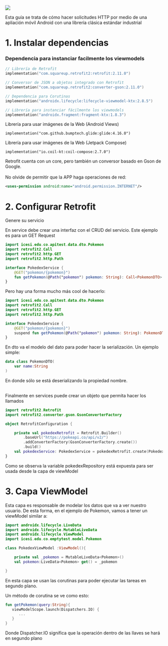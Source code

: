 <img src="https://sutilweb.eu/wp-content/uploads/2023/08/API-REST.jpg">

Esta guía se trata de cómo hacer solicitudes HTTP por medio de una apliación móvil Android con una librería clásica estándar industrial

# 1. Instalar dependencias

### Dependencia para instanciar facilmente los viewmodels
```kotlin
// Librería de Retrofit
implementation("com.squareup.retrofit2:retrofit:2.11.0")  

// Conversor de JSON a objetos integrado con Retrofit
implementation("com.squareup.retrofit2:converter-gson:2.11.0")

// Dependencia para Corutinas
implementation("androidx.lifecycle:lifecycle-viewmodel-ktx:2.8.5")

// Librería para instanciar fácilmente los viewmodels
implementation("androidx.fragment:fragment-ktx:1.8.3")
```

Librería para usar imágenes de la Web (Android Views)
```
implementation("com.github.bumptech.glide:glide:4.16.0")
```

Librería para usar imágenes de la Web (Jetpack Compose)
```
implementation("io.coil-kt:coil-compose:2.7.0")
```

Retrofit cuenta con un core, pero también un conversor basado en Gson de Google.
<br><br>
No olvide de permitir que la APP haga operaciones de red:
```xml
<uses-permission android:name="android.permission.INTERNET"/>
```




# 2. Configurar Retrofit
Genere su servicio

En service debe crear una interfaz con el CRUD del servicio. Este ejemplo es para un GET Request

```kotlin
import icesi.edu.co.apitest.data.dto.Pokemon
import retrofit2.Call
import retrofit2.http.GET
import retrofit2.http.Path

interface PokedexService {
    @GET("pokemon/{pokemon}")
    fun getPokemon(@Path("pokemon") pokemon: String): Call<PokemonDTO>
}
```
Pero hay una forma mucho más cool de hacerlo:
```kotlin
import icesi.edu.co.apitest.data.dto.Pokemon
import retrofit2.Call
import retrofit2.http.GET
import retrofit2.http.Path

interface PokedexService {
    @GET("pokemon/{pokemon}")
    suspend fun getPokemon(@Path("pokemon") pokemon: String): PokemonDTO
}
```




En dto va el modelo del dato para poder hacer la serialización. Un ejemplo simple:
```kotlin
data class PokemonDTO(
    var name:String
)
```
En donde sólo se está deserializando la propiedad nombre.</br> </br>

Finalmente en services puede crear un objeto que permita hacer los llamados
```kotlin
import retrofit2.Retrofit
import retrofit2.converter.gson.GsonConverterFactory

object RetrofitConfiguration {

    private val pokedexRetrofit = Retrofit.Builder()
        .baseUrl("https://pokeapi.co/api/v2/")
        .addConverterFactory(GsonConverterFactory.create())
        .build()
    val pokedexService: PokedexService = pokedexRetrofit.create(PokedexService::class.java)
}
```
Como se observa la variable pokedexRepository está expuesta para ser usada desde la capa de viewModel


# 3. Capa ViewModel
Esta capa es responsable de modelar los datos que va a ver nuestro usuario.
De esta forma, en el ejemplo de Pokemon, vamos a tener un viewModel similar a:
```kotlin
import androidx.lifecycle.LiveData
import androidx.lifecycle.MutableLiveData
import androidx.lifecycle.ViewModel
import icesi.edu.co.emptytest.model.Pokemon

class PokedexViewModel :ViewModel(){

    private val _pokemon = MutableLiveData<Pokemon>()
    val pokemon:LiveData<Pokemon> get() = _pokemon

}
```
En esta capa se usan las corutinas para poder ejecutar las tareas en segundo plano.

Un método de corutina se ve como esto:
```kotlin
fun getPokemon(query:String){
   viewModelScope.launch(Dispatchers.IO) {
      ...
   }
}
```
Donde Dispatcher.IO significa que la operación dentro de las llaves se hará en segundo plano





